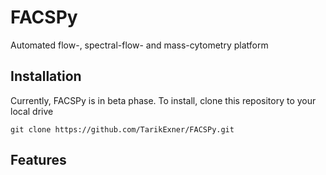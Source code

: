 # FACSPy
Automated flow-, spectral-flow- and mass-cytometry platform 

## Installation
Currently, FACSPy is in beta phase.
To install, clone this repository to your local drive

```shell
git clone https://github.com/TarikExner/FACSPy.git

```

## Features
